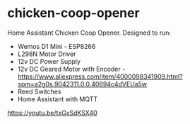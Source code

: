 # chicken-coop-opener
Home Assistant Chicken Coop Opener. Designed to run:

- Wemos D1 Mini - ESP8266
- L298N Motor Driver
- 12v DC Power Supply
- 12v DC Geared Motor with Encoder - https://www.aliexpress.com/item/4000098341909.html?spm=a2g0s.9042311.0.0.40694c4dVEUa5w
- Reed Switches
- Home Assistant with MQTT 

https://youtu.be/txGxSdKSX40
